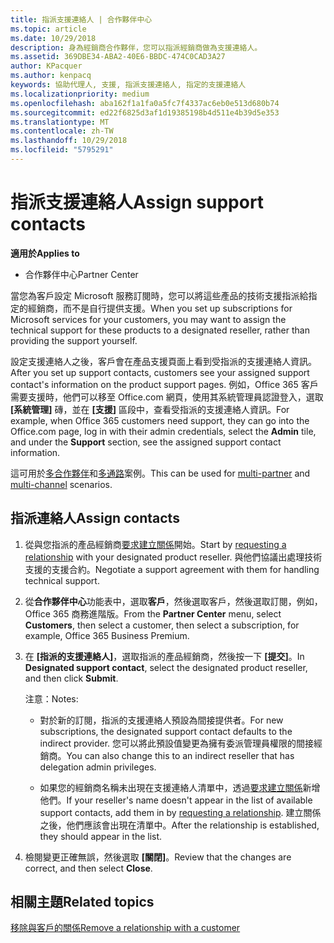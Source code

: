 ```yaml
---
title: 指派支援連絡人 | 合作夥伴中心
ms.topic: article
ms.date: 10/29/2018
description: 身為經銷商合作夥伴，您可以指派經銷商做為支援連絡人。
ms.assetid: 369DBE34-ABA2-40E6-BBDC-474C0CAD3A27
author: KPacquer
ms.author: kenpacq
keywords: 協助代理人, 支援, 指派支援連絡人, 指定的支援連絡人
ms.localizationpriority: medium
ms.openlocfilehash: aba162f1a1fa0a5fc7f4337ac6eb0e513d680b74
ms.sourcegitcommit: ed22f6825d3af1d19385198b4d511e4b39d5e353
ms.translationtype: MT
ms.contentlocale: zh-TW
ms.lasthandoff: 10/29/2018
ms.locfileid: "5795291"
---
```

# <a name="assign-support-contacts"></a><span data-ttu-id="a9844-104">指派支援連絡人</span><span class="sxs-lookup"><span data-stu-id="a9844-104">Assign support contacts</span></span>

**<span data-ttu-id="a9844-105">適用於</span><span class="sxs-lookup"><span data-stu-id="a9844-105">Applies to</span></span>**

-  <span data-ttu-id="a9844-106">合作夥伴中心</span><span class="sxs-lookup"><span data-stu-id="a9844-106">Partner Center</span></span>

<span data-ttu-id="a9844-107">當您為客戶設定 Microsoft 服務訂閱時，您可以將這些產品的技術支援指派給指定的經銷商，而不是自行提供支援。</span><span class="sxs-lookup"><span data-stu-id="a9844-107">When you set up subscriptions for Microsoft services for your customers, you may want to assign the technical support for these products to a designated reseller, rather than providing the support yourself.</span></span>

<span data-ttu-id="a9844-108">設定支援連絡人之後，客戶會在產品支援頁面上看到受指派的支援連絡人資訊。</span><span class="sxs-lookup"><span data-stu-id="a9844-108">After you set up support contacts, customers see your assigned support contact's information on the product support pages.</span></span> <span data-ttu-id="a9844-109">例如，Office 365 客戶需要支援時，他們可以移至 Office.com 網頁，使用其系統管理員認證登入，選取 **\[系統管理\]** 磚，並在 **\[支援\]** 區段中，查看受指派的支援連絡人資訊。</span><span class="sxs-lookup"><span data-stu-id="a9844-109">For example, when Office 365 customers need support, they can go into the Office.com page, log in with their admin credentials, select the **Admin** tile, and under the **Support** section, see the assigned support contact information.</span></span>

<span data-ttu-id="a9844-110">這可用於[多合作夥伴](multipartner.md)和[多通路](multichannel.md)案例。</span><span class="sxs-lookup"><span data-stu-id="a9844-110">This can be used for [multi-partner](multipartner.md) and [multi-channel](multichannel.md) scenarios.</span></span> 

<a href="" id="assigncontacts"></a>
## <a name="assign-contacts"></a><span data-ttu-id="a9844-111">指派連絡人</span><span class="sxs-lookup"><span data-stu-id="a9844-111">Assign contacts</span></span>

1.  <span data-ttu-id="a9844-112">從與您指派的產品經銷商[要求建立關係](request-a-relationship-with-a-customer.md)開始。</span><span class="sxs-lookup"><span data-stu-id="a9844-112">Start by [requesting a relationship](request-a-relationship-with-a-customer.md) with your designated product reseller.</span></span> <span data-ttu-id="a9844-113">與他們協議出處理技術支援的支援合約。</span><span class="sxs-lookup"><span data-stu-id="a9844-113">Negotiate a support agreement with them for handling technical support.</span></span>

2.  <span data-ttu-id="a9844-114">從**合作夥伴中心**功能表中，選取**客戶**，然後選取客戶，然後選取訂閱，例如，Office 365 商務進階版。</span><span class="sxs-lookup"><span data-stu-id="a9844-114">From the **Partner Center** menu, select **Customers**, then select a customer, then select a subscription, for example, Office 365 Business Premium.</span></span>

3.  <span data-ttu-id="a9844-115">在 **\[指派的支援連絡人\]**，選取指派的產品經銷商，然後按一下 **\[提交\]**。</span><span class="sxs-lookup"><span data-stu-id="a9844-115">In  **Designated support contact**, select the designated product reseller, and then click **Submit**.</span></span> 

    <span data-ttu-id="a9844-116">注意：</span><span class="sxs-lookup"><span data-stu-id="a9844-116">Notes:</span></span> 
    
    *  <span data-ttu-id="a9844-117">對於新的訂閱，指派的支援連絡人預設為間接提供者。</span><span class="sxs-lookup"><span data-stu-id="a9844-117">For new subscriptions, the designated support contact defaults to the indirect provider.</span></span> <span data-ttu-id="a9844-118">您可以將此預設值變更為擁有委派管理員權限的間接經銷商。</span><span class="sxs-lookup"><span data-stu-id="a9844-118">You can also change this to an indirect reseller that has delegation admin privileges.</span></span>
    
    *  <span data-ttu-id="a9844-119">如果您的經銷商名稱未出現在支援連絡人清單中，透過[要求建立關係](request-a-relationship-with-a-customer.md)新增他們。</span><span class="sxs-lookup"><span data-stu-id="a9844-119">If your reseller's name doesn't appear in the list of available support contacts, add them in by [requesting a relationship](request-a-relationship-with-a-customer.md).</span></span> <span data-ttu-id="a9844-120">建立關係之後，他們應該會出現在清單中。</span><span class="sxs-lookup"><span data-stu-id="a9844-120">After the relationship is established, they should appear in the list.</span></span>  

4.  <span data-ttu-id="a9844-121">檢閱變更正確無誤，然後選取 **\[關閉\]**。</span><span class="sxs-lookup"><span data-stu-id="a9844-121">Review that the changes are correct, and then select **Close**.</span></span>

## <a name="related-topics"></a><span data-ttu-id="a9844-122">相關主題</span><span class="sxs-lookup"><span data-stu-id="a9844-122">Related topics</span></span>

[<span data-ttu-id="a9844-123">移除與客戶的關係</span><span class="sxs-lookup"><span data-stu-id="a9844-123">Remove a relationship with a customer</span></span>](remove-a-relationship.md)
